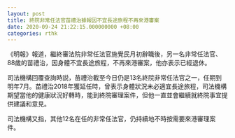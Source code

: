 ```yaml
---
layout: post
title: 終院非常任法官苗禮治據報因不宜長途旅程不再來港審案
date: 2020-09-24 21:22:15.000000000 +08:00
categories: rthk
---
```


《明報》報道，繼終審法院非常任法官施覺民月初辭職後，另一名非常任法官、88歲的苗禮治，因身體不宜長途旅程，不再來港審案，他亦表示已經退休。

司法機構回覆查詢時説，苗禮治截至今日仍是13名終院非常任法官之一，任期到明年7月。苗禮治2018年獲延任時，曾表示身體狀況未必適宜長途旅程，司法機構期望當他的健康狀況好轉時，能到終院審理案件，但他一直並會繼續就終院事宜提供建議和意見。

司法機構又指，其他12名在任的非常任法官，仍持續地不時按需要來港審理案件。
